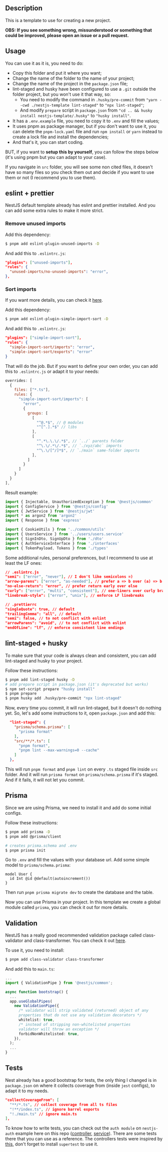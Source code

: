 ## Description

This is a template to use for creating a new project.

**OBS: If you see something wrong, missunderstood or something that could be improved, please open an issue or a pull request.**

## Usage

You can use it as it is, you need to do:
- Copy this folder and put it where you want;
- Change the name of the folder to the name of your project;
- Change the name of the project in the `package.json` file;
- lint-staged and husky have been configured to use a `.git` outside the folder project, but you won't use it that way, so:
  - You need to modify the command in `.husky/pre-commit` from `"yarn --cwd ./nestjs-template lint-staged"` to `"npx lint-staged"`;
  - And modify `prepare` script in `package.json` from `"cd .. && husky install nestjs-template/.husky"` to `"husky install"`.
- It has a `.env.example` file, you need to copy it to `.env` and fill the values;
- It uses pnpm as package manager, but if you don't want to use it, you can delete the `pnpm-lock.yaml` file and run `npm install` or `yarn` instead to create a lock file and install the dependencies;
- And that's it, you can start coding.


BUT, if you want to **setup this by yourself**, you can follow the steps below (it's using pnpm but you can adapt to your case).

If you navigate in `src` folder, you will see some non cited files, it doesn't have so many files so you check them out and decide if you want to use them or not (I recommend you to use them).

## eslint + prettier

NestJS default template already has eslint and prettier installed. And you can add some extra rules to make it more strict.

### Remove unused imports

Add this dependency:

```bash
$ pnpm add eslint-plugin-unused-imports -D
```

And add this to `.eslintrc.js`:

```json
"plugins": ["unused-imports"],
"rules": {
  "unused-imports/no-unused-imports": "error",
},
```

### Sort imports

If you want more details, you can check it [here](https://dev.to/julioxavierr/sorting-your-imports-with-eslint-3ped).

Add this dependency:

```bash
$ pnpm add eslint-plugin-simple-import-sort -D
```

And add this to `.eslintrc.js`:
```json
"plugins": ["simple-import-sort"],
"rules": {
  "simple-import-sort/imports": "error",
  "simple-import-sort/exports": "error"
}
```

That will do the job. But if you want to define your own order, you can add this to `.eslintrc.js` or adapt it to your needs:

```js
overrides: [
  {
    files: ["*.ts"],
    rules: {
      "simple-import-sort/imports": [
        "error",
        {
          groups: [
            [
              "^@.*$", // @ modules
              "^[^.].*$" // libs
            ],
            [
              "^.*\.\.\/.*$", // `../` parents folder
              "^\.\/.*\/.*$", // `./xyz/abc` imports
              "^\.\/[^/]*$", // `./main` same-folder imports
            ],
          ]
        }
      ]
    }
  }
],
```

Result example:
```ts
import { Injectable, UnauthorizedException } from '@nestjs/common'
import { ConfigService } from '@nestjs/config'
import { JwtService } from '@nestjs/jwt'
import * as argon2 from 'argon2'
import { Response } from 'express'

import { CookieUtils } from '../common/utils'
import { UsersService } from '../users/users.service'
import { SignInDto, SignUpDto } from './dto'
import { AuthServiceInterface } from './interfaces'
import { TokenPayload, Tokens } from './types'
```

Some additional rules, personal preferences, but I recommend to use at least the LF ones:

```json
// .eslintrc.js
"semi": ["error", "never"], // I don't like semicolons =)
"arrow-parens": ["error", "as-needed"], // prefer a => b over (a) => b
"no-else-return": "error", // prefer return early over else
"curly": ["error", "multi", "consistent"], // one-liners over curly braces
"linebreak-style": ["error", "unix"], // enforce LF linebreaks

// .prettierrc
"singleQuote": true, // default
"trailingComma": "all", // default
"semi": false, // to not conflict with eslint
"arrowParens": "avoid", // to not conflict with eslint
"endOfLine": "lf", // enforce consistent line endings
```

## lint-staged + husky

To make sure that your code is always clean and consistent, you can add lint-staged and husky to your project.

Follow these instructions:

```bash
$ pnpm add lint-staged husky -D
# add prepare script in package.json (it's deprecated but works)
$ npm set-script prepare "husky install"
$ pnpm prepare
$ pnpm husky add .husky/pre-commit "npx lint-staged"
```

Now, every time you commit, it will run lint-staged, but it doesn't do nothing yet. So, let's add some instructions to it, open `package.json` and add this:

```json
  "lint-staged": {
    "prisma/schema.prisma": [
      "prisma format"
    ],
    "src/**/*.ts": [
      "pnpm format",
      "pnpm lint --max-warnings=0 --cache"
    ]
  },
```

This will run `pnpm format` and `pnpm lint` on every `.ts` staged file inside `src` folder. And it will run `prisma format` on `prisma/schema.prisma` if it's staged. And if it fails, it will not let you commit.

## Prisma

Since we are using Prisma, we need to install it and add do some initial configs.

Follow these instructions:

```bash
$ pnpm add prisma -D
$ pnpm add @prisma/client

# creates prisma.schema and .env
$ pnpm prisma init
```

Go to `.env` and fill the values with your database url.
Add some simple model to `prisma/schema.prisma`:

```prisma
model User {
  id Int @id @default(autoincrement())
}
```

Then run `pnpm prisma migrate dev` to create the database and the table.

Now you can use Prisma in your project. In this template we create a global module called `prisma`, you can check it out for more details.


## Validation

NestJS has a really good recommended validation package called class-validator and class-transformer. You can check it out [here](https://docs.nestjs.com/techniques/validation).

To use it, you need to install:

```bash
$ pnpm add class-validator class-transformer
```

And add this to `main.ts`:

```ts
...
import { ValidationPipe } from '@nestjs/common';

async function bootstrap() {
  ...
  app.useGlobalPipes(
    new ValidationPipe({
      /* validator will strip validated (returned) object of any 
      properties that do not use any validation decorators */
      whitelist: true,
      /* instead of stripping non-whitelisted properties 
      validator will throw an exception */
      forbidNonWhitelisted: true,
    }),
  );
  ...
}
```

## Tests

Nest already has a good bootstrap for tests, the only thing I changed is in `package.json` on where it collects coverage from (inside `jest` configs), to adapt it to my needs.

```json
"collectCoverageFrom": [
  "**/*.ts", // collect coverage from all ts files
  "!**/index.ts", // ignore barrel exports
  "!./main.ts" // ignore main.ts
],
```

To know how to write tests, you can check out the `auth module` on `nestjs-auth` example here on this repo ([controller](../nestjs-auth/src/auth/auth.controller.spec.ts), [service](../nestjs-auth/src/auth/auth.service.spec.ts)). There are some tests there that you can use as a reference. The controllers tests were inspired by [this](https://wanago.io/2020/07/13/api-nestjs-testing-services-controllers-integration-tests/), don't forget to install `supertest` to use it.
